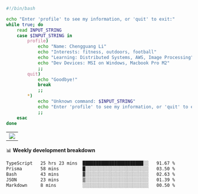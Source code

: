 ```bash
#!/bin/bash

echo "Enter 'profile' to see my information, or 'quit' to exit:"
while true; do
    read INPUT_STRING
    case $INPUT_STRING in
        profile)
            echo "Name: Chengguang Li"
            echo "Interests: fitness, outdoors, football"
            echo "Learning: Distributed Systems, AWS, Image Processing"
            echo "Dev Devices: MSI on Windows, Macbook Pro M2"
            ;;
        quit)
            echo "Goodbye!"
            break
            ;;
        *)
            echo "Unknown command: $INPUT_STRING"
            echo "Enter 'profile' to see my information, or 'quit' to exit:"
            ;;
    esac
done

```

<!--Contribution Graph-->
<table>
  <tr>
    <td>
      <picture>
        <source media="(prefers-color-scheme: light)" srcset="https://github-readme-activity-graph.vercel.app/graph?username=chengguang-li&theme=xcode&bg_color=FF000000&color=000000&hide_border=true" />
        <img src="https://github-readme-activity-graph.vercel.app/graph?username=chengguang-li&theme=xcode&bg_color=FF000000&hide_border=true" />
      </picture>
  </tr>
</table>

📊 **Weekly development breakdown**

<!--START_SECTION:waka-->

```txt
TypeScript   25 hrs 23 mins  ███████████████████████░░   91.67 %
Prisma       58 mins         █░░░░░░░░░░░░░░░░░░░░░░░░   03.50 %
Bash         43 mins         ▓░░░░░░░░░░░░░░░░░░░░░░░░   02.63 %
JSON         23 mins         ▒░░░░░░░░░░░░░░░░░░░░░░░░   01.39 %
Markdown     8 mins          ░░░░░░░░░░░░░░░░░░░░░░░░░   00.50 %
```

<!--END_SECTION:waka-->

